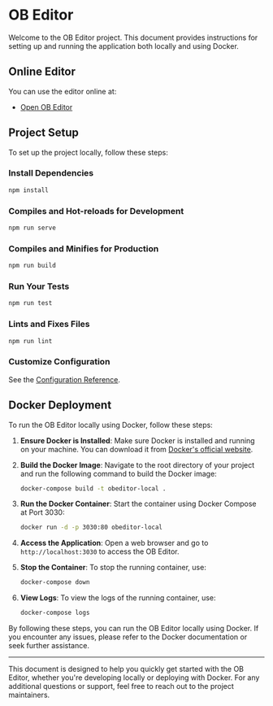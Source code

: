 # OB Editor

Welcome to the OB Editor project. This document provides instructions for setting up and running the application both locally and using Docker.

## Online Editor

You can use the editor online at:
- [Open OB Editor](https://openobeditor.oballiance.org)

## Project Setup

To set up the project locally, follow these steps:

### Install Dependencies

```bash
npm install
```

### Compiles and Hot-reloads for Development

```bash
npm run serve
```

### Compiles and Minifies for Production

```bash
npm run build
```

### Run Your Tests

```bash
npm run test
```

### Lints and Fixes Files

```bash
npm run lint
```

### Customize Configuration

See the [Configuration Reference](https://cli.vuejs.org/config/).

## Docker Deployment

To run the OB Editor locally using Docker, follow these steps:

1. **Ensure Docker is Installed**: Make sure Docker is installed and running on your machine. You can download it from [Docker's official website](https://www.docker.com/products/docker-desktop).

2. **Build the Docker Image**: Navigate to the root directory of your project and run the following command to build the Docker image:

   ```bash
   docker-compose build -t obeditor-local .

3. **Run the Docker Container**: Start the container using Docker Compose at Port 3030:

   ```bash
   docker run -d -p 3030:80 obeditor-local
   ```

4. **Access the Application**: Open a web browser and go to `http://localhost:3030` to access the OB Editor.

5. **Stop the Container**: To stop the running container, use:

   ```bash
   docker-compose down
   ```

6. **View Logs**: To view the logs of the running container, use:

   ```bash
   docker-compose logs
   ```

By following these steps, you can run the OB Editor locally using Docker. If you encounter any issues, please refer to the Docker documentation or seek further assistance.

---

This document is designed to help you quickly get started with the OB Editor, whether you're developing locally or deploying with Docker. For any additional questions or support, feel free to reach out to the project maintainers.